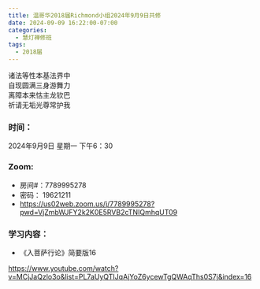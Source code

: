 ```yaml
---
title: 温哥华2018届Richmond小组2024年9月9日共修
date: 2024-09-09 16:22:00-07:00
categories:
  - 慧灯禅修班
tags:
  - 2018届
---
```

诸法等性本基法界中\
自现圆满三身游舞力\
离障本来怙主龙钦巴\
祈请无垢光尊常护我

### 时间：

2024年9月9日 星期一 下午6：30

### Zoom:

* 房间#：7789995278
* 密码： 19621211
* <https://us02web.zoom.us/j/7789995278?pwd=VjZmbWJFY2k2K0E5RVB2cTNIQmhqUT09>

### 学习内容：

* 《入菩萨行论》简要版16

<https://www.youtube.com/watch?v=MCjJaQzlo3o&list=PL7aUyQTIJqAjYoZ6ycewTgQWAqThs0S7j&index=16>
